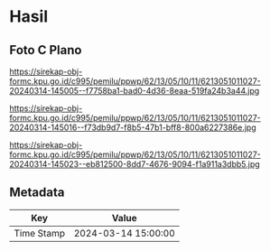# Hasil

## Foto C Plano

https://sirekap-obj-formc.kpu.go.id/c995/pemilu/ppwp/62/13/05/10/11/6213051011027-20240314-145005--f7758ba1-bad0-4d36-8eaa-519fa24b3a44.jpg

https://sirekap-obj-formc.kpu.go.id/c995/pemilu/ppwp/62/13/05/10/11/6213051011027-20240314-145016--f73db9d7-f8b5-47b1-bff8-800a6227386e.jpg

https://sirekap-obj-formc.kpu.go.id/c995/pemilu/ppwp/62/13/05/10/11/6213051011027-20240314-145023--eb812500-8dd7-4676-9094-f1a911a3dbb5.jpg


## Metadata

| Key        | Value               |
| ---------- | ------------------- |
| Time Stamp | 2024-03-14 15:00:00 |



